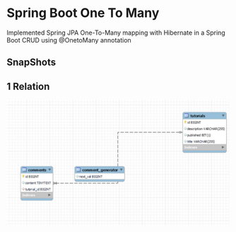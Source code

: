 # Spring Boot One To Many
Implemented Spring JPA One-To-Many mapping with Hibernate in a Spring Boot CRUD using @OnetoMany annotation
 
## SnapShots
## 1 Relation
![web](https://github.com/codewithrathi/oneTomany-springboot/blob/main/one%20to%20many.jpg)
